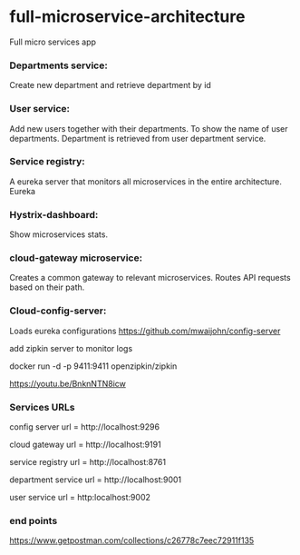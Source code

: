 # full-microservice-architecture
Full micro services app

### Departments service:

Create new department and retrieve department by id

### User service:

Add new users together with their departments. To show the name of user departments. Department is retrieved from user department service.

### Service registry:

A eureka server that monitors all microservices in the entire architecture. Eureka

### Hystrix-dashboard:

Show microservices stats.

### cloud-gateway microservice:

Creates a common gateway to relevant microservices. Routes API requests based on their path.

### Cloud-config-server:

Loads eureka configurations
https://github.com/mwaijohn/config-server

add zipkin server to monitor logs

docker run -d -p 9411:9411 openzipkin/zipkin

https://youtu.be/BnknNTN8icw

### Services URLs

config server url = http://localhost:9296

cloud gateway url = http://localhost:9191

service registry url = http://localhost:8761

department service url = http://localhost:9001

user service url = http:localhost:9002

### end points

https://www.getpostman.com/collections/c26778c7eec72911f135
